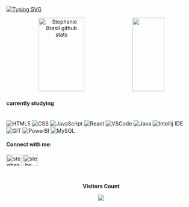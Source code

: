  [![Typing SVG](https://readme-typing-svg.herokuapp.com/?color=FF8989&size=35&center=true&vCenter=true&width=1000&lines=Hey,+My+name's+Stephanie;I'm+24+years+old;I'm+from+Brazil;I+Graduated+Systems+Development;Be+Welcome!+:%29)](https://git.io/typing-svg)

<div align="center">  
  <img width="49%" height="195px" src="https://github-readme-stats.vercel.app/api?username=stephaniebrasil&show_icons=true&count_private=true&hide_border=true&title_color=FCAEAE&icon_color=FCAEAE&text_color=FFEADD&bg_color=0d1117" alt="Stephanie Brasil github stats" /> 
 <img width="41%" height="195px" src="https://github-readme-stats.vercel.app/api/top-langs/?username=stephaniebrasil&layout=compact&hide_border=true&title_color=FCAEAE&text_color=ff91a4&bg_color=0d1117" />
</div>

<h4> currently studying </h4>
<div style="display: inline_block"><br/>
<img align="center" alt="HTML5" src="https://img.shields.io/badge/HTML5-E34F26?style=for-the-badge&logo=html5&logoColor=white" />
<img align="center" alt="CSS" src="https://img.shields.io/badge/CSS3-1572B6?style=for-the-badge&logo=css3&logoColor=white" />
<img align="center" alt="JavaScript" src="https://img.shields.io/badge/JavaScript-323330?style=for-the-badge&logo=javascript&logoColor=F7DF1E" />
<img align="center" alt="React" src="https://img.shields.io/badge/React-20232A?style=for-the-badge&logo=react&logoColor=61DAFB" />
<img align="center" alt="VSCode" src="https://img.shields.io/badge/VSCode-0078D4?style=for-the-badge&logo=visual%20studio%20code&logoColor=white" />
<img align="center" alt="Java" src="https://img.shields.io/badge/Java-ED8B00?style=for-the-badge&logo=openjdk&logoColor=white" />
<img align="center" alt="Intellij IDE" src="https://img.shields.io/badge/IntelliJ_IDEA-000000.svg?style=for-the-badge&logo=intellij-idea&logoColor=white" />
<img align="center" alt="GIT" src="https://img.shields.io/badge/GIT-E44C30?style=for-the-badge&logo=git&logoColor=white" />
<img align="center" alt="PowerBI" src="https://img.shields.io/badge/PowerBI-F2C811?style=for-the-badge&logo=Power%20BI&logoColor=white" />
<img align="center" alt="MySQL" src="https://img.shields.io/badge/MySQL-005C84?style=for-the-badge&logo=mysql&logoColor=white" />
<img align="center" alt="" src="" />
<img align="center" alt="" src="" />


<h4> Connect with me: </h4>
<p align="left">
<a href="https://www.linkedin.com/in/stephanie-brasil-031b98223/" target="blank"><img align="center" src="https://raw.githubusercontent.com/rahuldkjain/github-profile-readme-generator/master/src/images/icons/Social/linked-in-alt.svg" alt="stephaniebrasil" height="30" width="40" /></a>
<a href="https://instagram.com/ste.bp" target="blank"><img align="center" src="https://raw.githubusercontent.com/rahuldkjain/github-profile-readme-generator/master/src/images/icons/Social/instagram.svg" alt="ste.bp" height="30" width="40" /></a>

</p>



<div align="center">
<br><p align="centre"><b>Visitors Count</b></p>  
<p align="center"><img align="center" src="https://profile-counter.glitch.me/{stephaniebrasil}/count.svg" /></p> 
<br>
</div>
